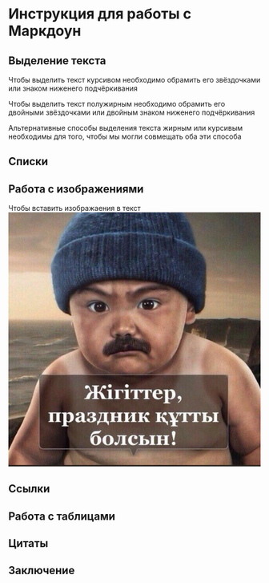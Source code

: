 # Инструкция для работы с Маркдоун  

## Выделение текста

Чтобы выделить текст курсивом необходимо обрамить его звёздочками или знаком ниженего подчёркивания

Чтобы выделить текст полужирным необходимо обрамить его двойными звёздочками или двойным знаком ниженего подчёркивания

Альтернативные способы выделения текста жирным или курсивым необходимы для того, чтобы мы могли совмещать оба эти способа

## Списки

## Работа с изображениями

Чтобы вставить изображаения в текст ![Ассаламалейкум](AHJY7537.JPG)
## Ссылки

## Работа с таблицами

## Цитаты

## Заключение